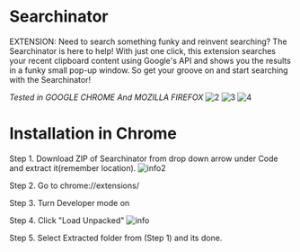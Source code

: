 # Searchinator
EXTENSION: Need to search something funky and reinvent searching? The Searchinator is here to help! With just one click, this extension searches your recent clipboard content using Google's API and shows you the results in a funky small pop-up window. So get your groove on and start searching with the Searchinator!

*Tested in GOOGLE CHROME And MOZILLA FIREFOX*
![2](https://user-images.githubusercontent.com/107054166/228828577-8bdb968a-a3a8-4434-bd07-4910dfd40d30.png)
![3](https://user-images.githubusercontent.com/107054166/228828616-1383c1eb-a19d-4ac8-b72e-fc8a0250297b.png)
![4](https://user-images.githubusercontent.com/107054166/228828641-363fd767-8806-4027-8e32-3266d86dc14f.png)

# Installation in Chrome
Step 1. Download ZIP of Searchinator from drop down arrow under Code and extract it(remember location).
![info2](https://user-images.githubusercontent.com/107054166/228829061-fbac9d0f-10b5-4f21-af94-4cd26303e250.png)

Step 2. Go to chrome://extensions/

Step 3. Turn Developer mode on

Step 4. Click "Load Unpacked"
![info](https://user-images.githubusercontent.com/107054166/228828756-dd13731f-045e-448a-a86b-919b8258e5ae.png)

Step 5. Select Extracted folder from (Step 1) and its done.
